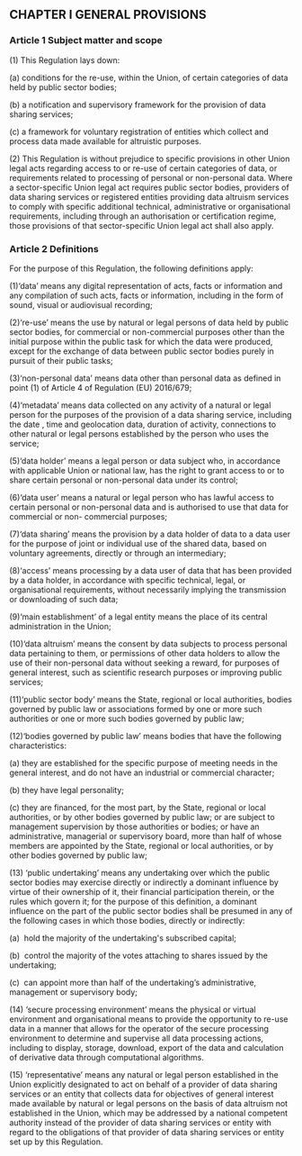 ## CHAPTER I GENERAL PROVISIONS

### Article 1 Subject matter and scope

(1) This Regulation lays down:

(a) conditions for the re-use, within the Union, of certain categories of data held by public sector bodies;

(b) a notification and supervisory framework for the provision of data sharing services;

(c) a framework for voluntary registration of entities which collect and process data made available for altruistic purposes.

(2) This Regulation is without prejudice to specific provisions in other Union legal acts regarding access to or re-use of certain categories of data, or requirements related to processing of personal or non-personal data. Where a sector-specific Union legal act requires public sector bodies, providers of data sharing services or registered entities providing data altruism services to comply with specific additional technical, administrative or organisational requirements, including through an authorisation or certification regime, those provisions of that sector-specific Union legal act shall also apply.

### Article 2 Definitions

For the purpose of this Regulation, the following definitions apply:

(1)‘data’ means any digital representation of acts, facts or information and any compilation of such acts, facts or information, including in the form of sound, visual or audiovisual recording;

(2)‘re-use’ means the use by natural or legal persons of data held by public sector bodies, for commercial or non-commercial purposes other than the initial purpose within the public task for which the data were produced, except for the exchange of data between public sector bodies purely in pursuit of their public tasks;

(3)‘non-personal data’ means data other than personal data as defined in point (1) of Article 4 of Regulation (EU) 2016/679;

(4)‘metadata’ means data collected on any activity of a natural or legal person for the purposes of the provision of a data sharing service, including the date , time and geolocation data, duration of activity, connections to other natural or legal persons established by the person who uses the service;

(5)‘data holder’ means a legal person or data subject who, in accordance with applicable Union or national law, has the right to grant access to or to share certain personal or non-personal data under its control;

(6)‘data user’ means a natural or legal person who has lawful access to certain personal or non-personal data and is authorised to use that data for commercial or non- commercial purposes;

(7)‘data sharing’ means the provision by a data holder of data to a data user for the purpose of joint or individual use of the shared data, based on voluntary agreements, directly or through an intermediary;

(8)‘access’ means processing by a data user of data that has been provided by a data holder, in accordance with specific technical, legal, or organisational requirements, without necessarily implying the transmission or downloading of such data;

(9)‘main establishment’ of a legal entity means the place of its central administration in the Union;

(10)‘data altruism’ means the consent by data subjects to process personal data pertaining to them, or permissions of other data holders to allow the use of their non-personal data without seeking a reward, for purposes of general interest, such as scientific research purposes or improving public services;

(11)‘public sector body’ means the State, regional or local authorities, bodies governed by public law or associations formed by one or more such authorities or one or more such bodies governed by public law;

(12)‘bodies governed by public law’ means bodies that have the following characteristics:

(a) they are established for the specific purpose of meeting needs in the general interest, and do not have an industrial or commercial character;

(b) they have legal personality;

(c) they are financed, for the most part, by the State, regional or local authorities, or by other bodies governed by public law; or are subject to management supervision by those authorities or bodies; or have an administrative, managerial or supervisory board, more than half of whose members are appointed by the State, regional or local authorities, or by other bodies governed by public law;

(13) ‘public undertaking’ means any undertaking over which the public sector bodies may exercise directly or indirectly a dominant influence by virtue of their ownership of it, their financial participation therein, or the rules which govern it; for the purpose of this definition, a dominant influence on the part of the public sector bodies shall be presumed in any of the following cases in which those bodies, directly or indirectly:

(a)  hold the majority of the undertaking's subscribed capital;

(b)  control the majority of the votes attaching to shares issued by the undertaking;

(c)  can appoint more than half of the undertaking’s administrative, management or supervisory body;

(14) ‘secure processing environment’ means the physical or virtual environment and organisational means to provide the opportunity to re-use data in a manner that allows for the operator of the secure processing environment to determine and supervise all data processing actions, including to display, storage, download, export of the data and calculation of derivative data through computational algorithms.

(15) ‘representative’ means any natural or legal person established in the Union explicitly designated to act on behalf of a provider of data sharing services or an entity that collects data for objectives of general interest made available by natural or legal persons on the basis of data altruism not established in the Union, which may be addressed by a national competent authority instead of the provider of data sharing services or entity with regard to the obligations of that provider of data sharing services or entity set up by this Regulation.
